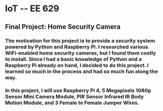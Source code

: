 # IoT -- EE 629

## Final Project: Home Security Camera

###  The motivation for this project is to provide a security system powered by Python and Raspberry Pi. I researched various WiFi-enabled home security cameras, but I found them costly to install. Since I had a basic knowledge of Python and a Raspberry Pi already on hand, I decided to do this project. I learned so much in the process and had so much fun along the way.

### In this project, I will use Raspberry Pi 4, 5 Megapixels 1080p Sensor Mini Camera Module, PIR Sensor Infrared IR Body Motion Module, and 3 Female to Female Jumper Wires.
